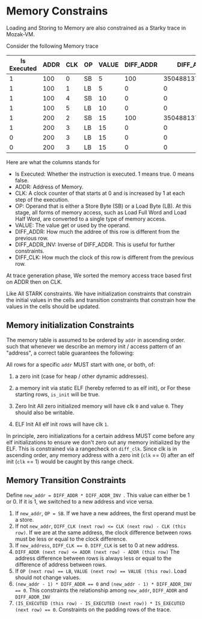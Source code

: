 # Memory Constrains

Loading and Storing to Memory are also constrained as a Starky trace in Mozak-VM.

Consider the following Memory trace

| Is Executed | ADDR | CLK | OP | VALUE | DIFF_ADDR | DIFF_ADDR_INV       | DIFF_CLK |
| ----------- | ---- | ----| -- | ----- | --------- | ------------------- | -------- |
| 1           | 100  | 0   | SB | 5     | 100       | 3504881373188771021 | 0        |
| 1           | 100  | 1   | LB | 5     | 0         | 0                   | 1        |
| 1           | 100  | 4   | SB | 10    | 0         | 0                   | 3        |
| 1           | 100  | 5   | LB | 10    | 0         | 0                   | 1        |
| 1           | 200  | 2   | SB | 15    | 100       | 3504881373188771021 | 0        |
| 1           | 200  | 3   | LB | 15    | 0         | 0                   | 1        |
| 0           | 200  | 3   | LB | 15    | 0         | 0                   | 0        |
| 0           | 200  | 3   | LB | 15    | 0         | 0                   | 0        |

Here are what the columns stands for
- Is Executed: Whether the instruction is executed. 1 means true. 0 means false.
- ADDR: Address of Memory.
- CLK: A clock counter of that starts at 0 and is increased by 1 at each step of the execution.
- OP: Operand that is either a Store Byte (SB) or a Load Byte (LB). At this stage, all forms of memory
  access, such as Load Full Word and Load Half Word, are converted to a single type of memory access.
- VALUE: The value get or used by the operand. 
- DIFF_ADDR: How much the addree of this row is different from the previous row.
- DIFF_ADDR_INV: Inverse of DIFF_ADDR. This is useful for further constraints.
- DIFF_CLK: How much the clock of this row is different from the previous row.

At trace generation phase, We sorted the memory access trace based first on ADDR then on CLK.

Like All STARK constraints. We have initialization constraints that constrain the initial values in the cells and transition constraints that constrain
how the values in the cells should be updated.

<!-- moved from docs in the circuits/src/memory/stark.rs -->
## Memory initialization Constraints

The memory table is assumed to be ordered by `addr` in ascending order.
such that whenever we describe an memory init / access
pattern of an "address", a correct table guarantees the following:

All rows for a specific `addr` MUST start with one, or both, of:
  1) a zero init (case for heap / other dynamic addresses).
  2) a memory init via static ELF (hereby referred to as elf init), or
For these starting rows, `is_init` will be true.

1) Zero Init
  All zero initialized memory will have clk `0` and value `0`. They
  should also be writable.

2) ELF Init
  All elf init rows will have clk `1`.

In principle, zero initializations for a certain address MUST come
before any elf initializations to ensure we don't zero out any memory
initialized by the ELF. This is constrained via a rangecheck on `diff_clk`.
Since clk is in ascending order, any memory address with a zero init
(`clk` == 0) after an elf init (`clk` == 1) would be caught by
this range check.

## Memory Transition Constraints

Define `new_addr = DIFF_ADDR * DIFF_ADDR_INV `. This value can either be 1 or 0. If it is 1, we switched to
a new address and vice versa.

1. If `new_addr`, `OP = SB`. If we have a new addrees, the first operand must be a store.
2. If not `new_addr`, `DIFF_CLK (next row) <= CLK (next row) - CLK (this row)`. If we are at the same address, the clock difference
   between rows must be less or equal to the clock difference.
3. If `new_address`, `DIFF_CLK == 0`. `DIFF_CLK` is set to 0 at new address.
4. `DIFF_ADDR (next row) <= ADDR (next row) - ADDR (this row)` The address difference between rows is always less or equal to the difference 
    of address between rows.
5. If `OP (next row) == LB`, `VALUE (next row) == VALUE (this row)`. Load should not change values.
6. `(new_addr - 1) * DIFF_ADDR == 0` and `(new_addr - 1) * DIFF_ADDR_INV == 0`. This constraints the relationship among `new_addr`, `DIFF_ADDR` and 
   `DIFF_ADDR_INV`
7. `(IS_EXECUTED (this row) - IS_EXECUTED (next row)) * IS_EXECUTED (next row) == 0`. Constraints on the padding rows of the trace.

